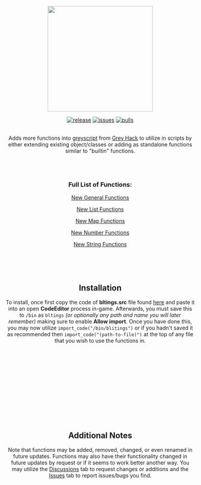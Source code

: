 <p align="center">
    <img src="https://repository-images.githubusercontent.com/861027254/48080349-97e4-4a74-95c0-2576869830c7"
        height="280">
</p>
<p align="center">
<a href="https://github.com/irtsa-dev/builtin-greyscript/releases/tag/v2.5.1">
        <img src="https://img.shields.io/badge/release-2.5.1-brightgreen"
            alt="release"></a>
<a href="https://github.com/irtsa-dev/builtin-greyscript/issues">
        <img src="https://custom-icon-badges.demolab.com/github/issues-raw/irtsa-dev/builtin-greyscript?logo=issue"
            alt="issues"></a>
<a href="https://github.com/irtsa-dev/builtin-greyscript/pulls">
        <img src="https://custom-icon-badges.demolab.com/github/issues-pr/irtsa-dev/builtin-greyscript?logo=git-pull-request"
            alt="pulls"></a>
</p>
<p align="center">
<br />
Adds more functions into <a href="https://codedocs.ghtools.xyz">greyscript</a> from <a href="https://store.steampowered.com/app/605230/Grey_Hack">Grey Hack</a> to utilize in scripts by either extending existing object/classes or adding as standalone functions similar to "builtin" functions.
</p>
<br />
<br />
<h3 align="center">Full List of Functions: </h3>
<p align="center"><a href="https://github.com/irtsa-dev/builtin-greyscript/wiki/New-General-Functions">New General Functions</a></p>
<p align="center"><a href="https://github.com/irtsa-dev/builtin-greyscript/wiki/New-List-Functions">New List Functions</a></p>
<p align="center"><a href="https://github.com/irtsa-dev/builtin-greyscript/wiki/New-Map-Functions">New Map Functions</a></p>
<p align="center"><a href="https://github.com/irtsa-dev/builtin-greyscript/wiki/New-Number-Functions">New Number Functions</a></p>
<p align="center"><a href="https://github.com/irtsa-dev/builtin-greyscript/wiki/New-String-Functions">New String Functions</a></p>
<br />
<br />
<br />
<h2 align="center">Installation</h2>
<p align="center">
To install, once first copy the code of <b>bltings.src</b> file found <a href="https://github.com/irtsa-dev/builtin-greyscript/blob/main/builtint-greyscript/bltings.src">here</a> and paste it into an open <b>CodeEditor</b> process in-game. Afterwards, you must save this to <code>/bin</code> as <code>bltings</code> <i>(or optionally any path and name you will later remember)</i> making sure to enable <b>Allow import</b>. Once you have done this, you may now utilize <code>import_code("/bin/blitings")</code> or if you hadn't saved it as recommended then <code>import_code("(path-to-file)")</code> at the top of any file that you wish to use the functions in.
</p>
<br />
<br />
<br />
<br />
<br />
<br />
<br />
<br />
<br />
<br />
<br />
<h2 align="center">Additional Notes</h2>
<p align="center">
Note that functions may be added, removed, changed, or even renamed in future updates. Functions may also have their functionality changed in future updates by request or if it seems to work better another way. You may utilize the <a href="https://github.com/irtsa-dev/builtin-greyscript/discussions">Discussions</a> tab to request changes or additions and the <a href="https://github.com/irtsa-dev/builtin-greyscript/issues">Issues</a> tab to report issues/bugs you find.
